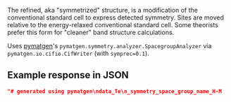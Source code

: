 The refined, aka "symmetrized" structure, is a modification of the conventional standard cell to express detected symmetry. Sites are moved relative to the energy-relaxed conventional standard cell. Some theorists prefer this form for "cleaner" band structure calculations.

Uses [pymatgen](http://pymatgen.org/)'s `pymatgen.symmetry.analyzer.SpacegroupAnalyzer` via `pymatgen.io.cifio.CifWriter` (with `symprec=0.1`).





































## Example response in JSON

```json
"# generated using pymatgen\ndata_Te\n_symmetry_space_group_name_H-M   P3_121\n_cell_length_a   4.51237418\n_cell_length_b   4.51237418\n_cell_length_c   5.95989883\n_cell_angle_alpha   90.00000000\n_cell_angle_beta   90.00000000\n_cell_angle_gamma   120.00000000\n_symmetry_Int_Tables_number   152\n_chemical_formula_structural   Te\n_chemical_formula_sum   Te3\n_cell_volume   105.09443754\n_cell_formula_units_Z   3\nloop_\n _symmetry_equiv_pos_site_id\n _symmetry_equiv_pos_as_xyz\n  1  'x, y, z'\n  2  '-y, x-y, z+1/3'\n  3  '-x+y, -x, z+2/3'\n  4  'y, x, -z'\n  5  'x-y, -y, -z+2/3'\n  6  '-x, -x+y, -z+1/3'\nloop_\n _atom_site_type_symbol\n _atom_site_label\n _atom_site_symmetry_multiplicity\n _atom_site_fract_x\n _atom_site_fract_y\n _atom_site_fract_z\n _atom_site_occupancy\n  Te  Te1  3  0.000000  0.268950  0.666667  1\n"
```

